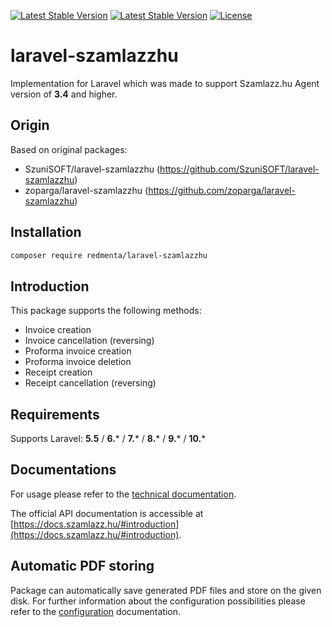 [![Latest Stable Version](https://poser.pugx.org/redmenta/laravel-szamlazzhu/version)](https://packagist.org/packages/redmenta/laravel-szamlazzhu)
[![Latest Stable Version](https://poser.pugx.org/redmenta/laravel-szamlazzhu/downloads)](https://packagist.org/packages/redmenta/laravel-szamlazzhu)
[![License](https://poser.pugx.org/redmenta/laravel-szamlazzhu/license)](https://packagist.org/packages/redmenta/laravel-szamlazzhu)

# laravel-szamlazzhu
Implementation for Laravel which was made to support Szamlazz.hu Agent version of **3.4** and higher.

## Origin
Based on original packages:
- SzuniSOFT/laravel-szamlazzhu (https://github.com/SzuniSOFT/laravel-szamlazzhu)
- zoparga/laravel-szamlazzhu (https://github.com/zoparga/laravel-szamlazzhu)

## Installation
```bash
composer require redmenta/laravel-szamlazzhu
```

## Introduction
This package supports the following methods:
- Invoice creation
- Invoice cancellation (reversing)
- Proforma invoice creation
- Proforma invoice deletion
- Receipt creation
- Receipt cancellation (reversing)

## Requirements
Supports Laravel: **5.5** / **6.*** / **7.*** / **8.*** / **9.*** / **10.***

## Documentations
For usage please refer to the [technical documentation](doc/technical/documentation.md).

The official API documentation is accessible at [https://docs.szamlazz.hu/#introduction](https://docs.szamlazz.hu/#introduction).

## Automatic PDF storing
Package can automatically save generated PDF files and store on the given disk. For further information about the configuration possibilities please refer to the [configuration](doc/technical/config.md) documentation.
